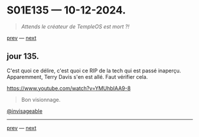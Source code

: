 # S01E135 — 10-12-2024.

> *Attends le créateur de TempleOS est mort ?!*

[prev](S01E134-09-12-2024.md) — [next](S01E136-11-12-2024.md)     

## jour 135.

C'est quoi ce délire, c'est quoi ce RIP de la tech qui est passé inaperçu. Apparemment, Terry Davis s'en est allé. Faut vérifier cela.

https://www.youtube.com/watch?v=YMUhbIAA9-8

> Bon visionnage.

[@invisageable](https://twitter.com/invisageable)   

---

[prev](S01E134-09-12-2024.md) — [next](S01E136-11-12-2024.md)   
